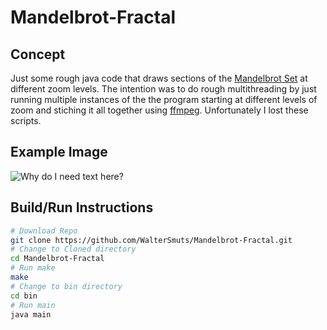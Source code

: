 # Mandelbrot-Fractal

Concept
-------
Just some rough java code that draws sections of the [Mandelbrot Set] at different zoom levels. The intention was to do rough multithreading by just running multiple instances of the the program starting at different levels of zoom and stiching it all together using [ffmpeg]. Unfortunately I lost these scripts.

Example Image
-------------
![Why do I need text here?](https://github.com/WalterSmuts/Mandelbrot-Fractal/blob/master/example.png "Example Mandelbrot Render")

Build/Run Instructions
----------------------
```bash
# Download Repo
git clone https://github.com/WalterSmuts/Mandelbrot-Fractal.git
# Change to Cloned directory
cd Mandelbrot-Fractal
# Run make
make
# Change to bin directory
cd bin
# Run main
java main
```

[Mandelbrot Set]: https://en.wikipedia.org/wiki/Mandelbrot_set
[ffmpeg]: https://www.ffmpeg.org/
